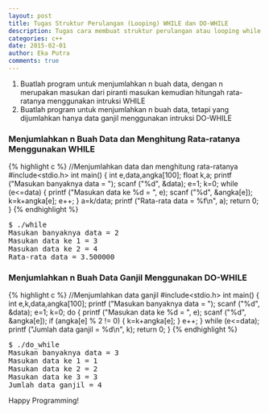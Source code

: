 ```yaml
---
layout: post
title: Tugas Struktur Perulangan (Looping) WHILE dan DO-WHILE
description: Tugas cara membuat struktur perulangan atau looping while dan do while menggunakan bahasa pemrogramman c++
categories: c++
date: 2015-02-01
author: Eka Putra
comments: true
---
```


1. Buatlah program untuk menjumlahkan n buah data, dengan n merupakan masukan dari piranti masukan kemudian hitungah rata-ratanya menggunakan intruksi WHILE
2. Buatlah program untuk menjumlahkan n buah data, tetapi yang dijumlahkan hanya data ganjil menggunakan intruksi DO-WHILE

### Menjumlahkan n Buah Data dan Menghitung Rata-ratanya Menggunakan WHILE
{% highlight c %}
//Menjumlahkan data dan menghitung rata-ratanya
#include<stdio.h>
int main()
{
	int e,data,angka[100];
	float k,a;
	printf ("Masukan banyaknya data = ");
	scanf ("%d", &data);
	e=1;
	k=0;
	while (e<=data)
	{
		printf ("Masukan data ke %d = ", e);
		scanf ("%d", &angka[e]);
		k=k+angka[e];
		e++;
	}
	a=k/data;
	printf ("Rata-rata data = %f\n", a);
	return 0;
}
{% endhighlight %}

<div class="console">
<pre>
<span class="ps1">$</span> ./while
Masukan banyaknya data = 2
Masukan data ke 1 = 3
Masukan data ke 2 = 4
Rata-rata data = 3.500000
</pre>
</div>

### Menjumlahkan n Buah Data Ganjil Menggunakan DO-WHILE
{% highlight c %}
//Menjumlahkan data ganjil
#include<stdio.h>
int main()
{
	int e,k,data,angka[100];
	printf ("Masukan banyaknya data = ");
	scanf ("%d", &data);
	e=1;
	k=0;
	do
	{
		printf ("Masukan data ke %d = ", e);
		scanf ("%d", &angka[e]);
		if (angka[e] % 2 != 0)
		{
			k=k+angka[e];
		}
		e++;
	}
	while (e<=data);
	printf ("Jumlah data ganjil = %d\n", k);
	return 0;
}
{% endhighlight %}

<div class="console">
<pre>
<span class="ps1">$</span> ./do_while
Masukan banyaknya data = 3
Masukan data ke 1 = 1
Masukan data ke 2 = 2
Masukan data ke 3 = 3
Jumlah data ganjil = 4
</pre>
</div>

Happy Programming!
